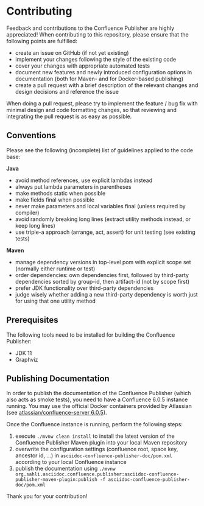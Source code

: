 # Contributing

Feedback and contributions to the Confluence Publisher are highly appreciated! When contributing to this repository, 
please ensure that the following points are fulfilled:

- create an issue on GitHub (if not yet existing)
- implement your changes following the style of the existing code
- cover your changes with appropriate automated tests
- document new features and newly introduced configuration options in documentation (both for Maven- and for 
  Docker-based publishing)
- create a pull request with a brief description of the relevant changes and design decisions and reference the issue 

When doing a pull request, please try to implement the feature / bug fix with minimal design and code formatting 
changes, so that reviewing and integrating the pull request is as easy as possible. 


## Conventions

Please see the following (incomplete) list of guidelines applied to the code base:

**Java**
  - avoid method references, use explicit lambdas instead
  - always put lambda parameters in parentheses
  - make methods static when possible
  - make fields final when possible
  - never make parameters and local variables final (unless required by compiler)
  - avoid randomly breaking long lines (extract utility methods instead, or keep long lines)
  - use triple-a approach (arrange, act, assert) for unit testing (see existing tests)
   
**Maven**
  - manage dependency versions in top-level pom with explicit scope set (normally either runtime or test)
  - order dependencies: own dependencies first, followed by third-party dependencies sorted by group-id, then 
    artifact-id (not by scope first)
  - prefer JDK functionality over third-party dependencies
  - judge wisely whether adding a new third-party dependency is worth just for using that one utility method


## Prerequisites

The following tools need to be installed for building the Confluence Publisher:

- JDK 11 
- Graphviz


## Publishing Documentation
In order to publish the documentation of the Confluence Publisher (which also acts as smoke tests), you need to have a 
Confluence 6.0.5 instance running. You may use the official Docker containers provided by Atlassian (see 
[atlassian/confluence-server 6.0.5](https://hub.docker.com/r/atlassian/confluence-server/tags/)).

Once the Confluence instance is running, perform the following steps:

1. execute `./mvnw clean install` to install the latest version of the Confluence Publisher Maven plugin into your local
  Maven repository
1. overwrite the configuration settings (confluence root, space key, ancestor id, ...) in 
  `asciidoc-confluence-publisher-doc/pom.xml` according to your local Confluence instance
1. publish the documentation using 
  `./mvnw org.sahli.asciidoc.confluence.publisher:asciidoc-confluence-publisher-maven-plugin:publish -f asciidoc-confluence-publisher-doc/pom.xml`
 

Thank you for your contribution!